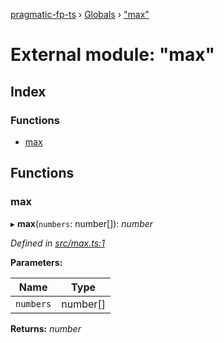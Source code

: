 [pragmatic-fp-ts](../README.md) › [Globals](../globals.md) › ["max"](_max_.md)

# External module: "max"

## Index

### Functions

* [max](_max_.md#max)

## Functions

###  max

▸ **max**(`numbers`: number[]): *number*

*Defined in [src/max.ts:1](https://github.com/hermann-p/pragmatic-fp-ts/blob/893c172/src/max.ts#L1)*

**Parameters:**

Name | Type |
------ | ------ |
`numbers` | number[] |

**Returns:** *number*
